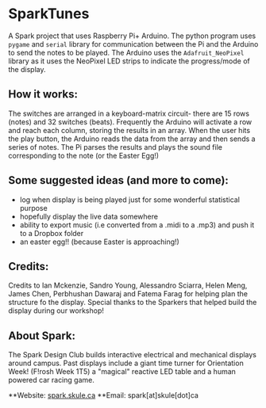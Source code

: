 # SparkTunes

A Spark project that uses Raspberry Pi+ Arduino. The python program uses `pygame` and `serial` library for communication between the Pi and the Arduino to send the notes to be played. The Arduino uses the `Adafruit_NeoPixel` library as it uses the NeoPixel LED strips to indicate the progress/mode of the display. 

## How it works:
The switches are arranged in a keyboard-matrix circuit- there are 15 rows (notes) and 32 switches (beats). Frequently the Arduino will activate a row and reach each column, storing the results in an array. When the user hits the play button, the Arduino reads the data from the array and then sends a series of notes. The Pi parses the results and plays the sound file corresponding to the note (or the Easter Egg!)

## Some suggested ideas (and more to come):
* log when display is being played just for some wonderful statistical purpose
* hopefully display the live data somewhere
* ability to export music (i.e converted from a .midi to a .mp3) and push it to a Dropbox folder
* an easter egg!! (because Easter is approaching!)

## Credits:
Credits to Ian Mckenzie, Sandro Young, Alessandro Sciarra, Helen Meng, James Chen, Perbhushan Dawaraj and Fatema Farag for helping plan the structure fo the display. Special thanks to the Sparkers that helped build the display during our workshop!

## About Spark:
The Spark Design Club builds interactive electrical and mechanical displays around campus. Past displays include a giant time turner for Orientation Week! (F!rosh Week 1T5) a "magical" reactive LED table and a human powered car racing game.

**Website:  [spark.skule.ca](https://spark.skule.ca) **Email: spark[at]skule[dot]ca 
